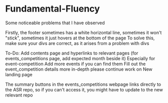 # Fundamental-Fluency

Some noticeable problems that I have observed

Firstly, the footer sometimes has a white horizontal line, sometimes it won't "stick", sometimes it just hovers at the bottom of the page
To solve this, make sure your divs are correct, as it arises from a problem with divs

To-Do:
Add contents page and hyperlinks to relevant pages (for events_competitions page, add expected month beside it)
    Especially for event-competition
Add more events if you can find them
Fill out the event_competition details more in-depth please
continue work on New landing page


The summary buttons in the events_competitions webpage links directly to the ASR repo, so if you can't access it, you might have to update to the new relevant repo
